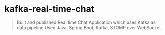 # kafka-real-time-chat
> Built and published Real time Chat Application which uses Kafka as data pipeline
> Used Java, Spring Boot, Kafka, STOMP over WebSocket
